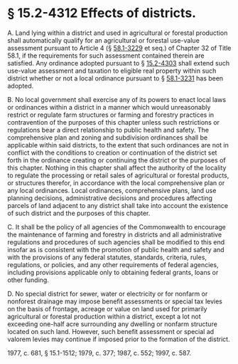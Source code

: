 # § 15.2-4312 Effects of districts.

<p>A. Land lying within a district and used in agricultural or forestal production shall automatically qualify for an agricultural or forestal use-value assessment pursuant to Article 4 (§ <a href='http://law.lis.virginia.gov/vacode/58.1-3229/'>58.1-3229</a> et seq.) of Chapter 32 of Title 58.1, if the requirements for such assessment contained therein are satisfied. Any ordinance adopted pursuant to § <a href='http://law.lis.virginia.gov/vacode/15.2-4303/'>15.2-4303</a> shall extend such use-value assessment and taxation to eligible real property within such district whether or not a local ordinance pursuant to § <a href='http://law.lis.virginia.gov/vacode/58.1-3231/'>58.1-3231</a> has been adopted.</p><p>B. No local government shall exercise any of its powers to enact local laws or ordinances within a district in a manner which would unreasonably restrict or regulate farm structures or farming and forestry practices in contravention of the purposes of this chapter unless such restrictions or regulations bear a direct relationship to public health and safety. The comprehensive plan and zoning and subdivision ordinances shall be applicable within said districts, to the extent that such ordinances are not in conflict with the conditions to creation or continuation of the district set forth in the ordinance creating or continuing the district or the purposes of this chapter. Nothing in this chapter shall affect the authority of the locality to regulate the processing or retail sales of agricultural or forestal products, or structures therefor, in accordance with the local comprehensive plan or any local ordinances. Local ordinances, comprehensive plans, land use planning decisions, administrative decisions and procedures affecting parcels of land adjacent to any district shall take into account the existence of such district and the purposes of this chapter.</p><p>C. It shall be the policy of all agencies of the Commonwealth to encourage the maintenance of farming and forestry in districts and all administrative regulations and procedures of such agencies shall be modified to this end insofar as is consistent with the promotion of public health and safety and with the provisions of any federal statutes, standards, criteria, rules, regulations, or policies, and any other requirements of federal agencies, including provisions applicable only to obtaining federal grants, loans or other funding.</p><p>D. No special district for sewer, water or electricity or for nonfarm or nonforest drainage may impose benefit assessments or special tax levies on the basis of frontage, acreage or value on land used for primarily agricultural or forestal production within a district, except a lot not exceeding one-half acre surrounding any dwelling or nonfarm structure located on such land. However, such benefit assessment or special ad valorem levies may continue if imposed prior to the formation of the district.</p><p>1977, c. 681, § 15.1-1512; 1979, c. 377; 1987, c. 552; 1997, c. 587.</p>